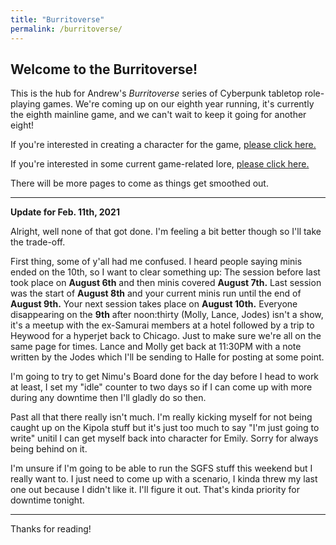 ```yaml
---
title: "Burritoverse"
permalink: /burritoverse/
---
```


## Welcome to the Burritoverse!

This is the hub for Andrew's *Burritoverse* series of Cyberpunk tabletop role-playing games. We're coming up on our eighth year running, it's currently the eighth mainline game, and we can't wait to keep it going for another eight!

If you're interested in creating a character for the game, [please click here.](/ccreation/)

If you're interested in some current game-related lore, [please click here.](/lore.html)

There will be more pages to come as things get smoothed out. 

---

**Update for Feb. 11th, 2021**

Alright, well none of that got done. I'm feeling a bit better though so I'll take the trade-off.

First thing, some of y'all had me confused. I heard people saying minis ended on the 10th, so I want to clear something up: The session before last took place on **August 6th** and then minis covered **August 7th.** Last session was the start of **August 8th** and your current minis run until the end of **August 9th.** Your next session takes place on **August 10th.** Everyone disappearing on the **9th** after noon:thirty (Molly, Lance, Jodes) isn't a show, it's a meetup with the ex-Samurai members at a hotel followed by a trip to Heywood for a hyperjet back to Chicago. Just to make sure we're all on the same page for times. Lance and Molly get back at 11:30PM with a note written by the Jodes which I'll be sending to Halle for posting at some point.

I'm going to try to get Nimu's Board done for the day before I head to work at least, I set my "idle" counter to two days so if I can come up with more during any downtime then I'll gladly do so then.

Past all that there really isn't much. I'm really kicking myself for not being caught up on the Kipola stuff but it's just too much to say "I'm just going to write" unitil I can get myself back into character for Emily. Sorry for always being behind on it.

I'm unsure if I'm going to be able to run the SGFS stuff this weekend but I really want to. I just need to come up with a scenario, I kinda threw my last one out because I didn't like it. I'll figure it out. That's kinda priority for downtime tonight.

---

Thanks for reading!
